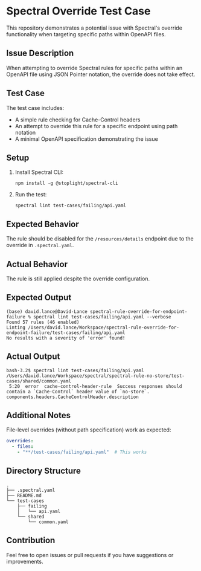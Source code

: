 # Spectral Override Test Case

This repository demonstrates a potential issue with Spectral's override functionality when targeting specific paths within OpenAPI files.

## Issue Description

When attempting to override Spectral rules for specific paths within an OpenAPI file using JSON Pointer notation, the override does not take effect.

## Test Case

The test case includes:
- A simple rule checking for Cache-Control headers
- An attempt to override this rule for a specific endpoint using path notation
- A minimal OpenAPI specification demonstrating the issue

## Setup

1. Install Spectral CLI:
   ```shell
   npm install -g @stoplight/spectral-cli
   ```

2. Run the test:
   ```shell
   spectral lint test-cases/failing/api.yaml
   ```

## Expected Behavior

The rule should be disabled for the `/resources/details` endpoint due to the override in `.spectral.yaml`.

## Actual Behavior

The rule is still applied despite the override configuration.

## Expected Output

```shell
(base) david.lance@David-Lance spectral-rule-override-for-endpoint-failure % spectral lint test-cases/failing/api.yaml --verbose
Found 57 rules (46 enabled)
Linting /Users/david.lance/Workspace/spectral-rule-override-for-endpoint-failure/test-cases/failing/api.yaml
No results with a severity of 'error' found!
```

## Actual Output

```shell
bash-3.2$ spectral lint test-cases/failing/api.yaml
/Users/david.lance/Workspace/spectral/spectral-rule-no-store/test-cases/shared/common.yaml
 5:20  error  cache-control-header-rule  Success responses should contain a `Cache-Control` header value of `no-store`.  components.headers.CacheControlHeader.description
 ```

## Additional Notes

File-level overrides (without path specification) work as expected:
```yaml
overrides:
  - files:
    - "**/test-cases/failing/api.yaml"  # This works
```

## Directory Structure

```
.
├── .spectral.yaml
├── README.md
└── test-cases
    ├── failing
    │   └── api.yaml
    └── shared
        └── common.yaml
```

## Contribution

Feel free to open issues or pull requests if you have suggestions or improvements.

